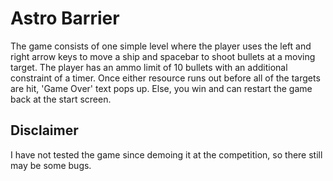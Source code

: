 # Astro Barrier

The game consists of one simple level where the player uses the left and right arrow keys to move a ship and spacebar to shoot bullets at a moving target. The player has an ammo limit of 10 bullets with an additional constraint of a timer. Once either resource runs out before all of the targets are hit, 'Game Over' text pops up. Else, you win and can restart the game back at the start screen.

## Disclaimer
I have not tested the game since demoing it at the competition, so there still may be some bugs.

